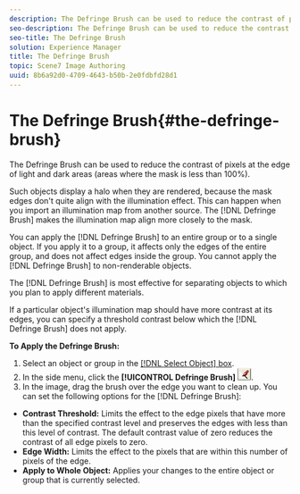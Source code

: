 ```yaml
---
description: The Defringe Brush can be used to reduce the contrast of pixels at the edge of light and dark areas (areas where the mask is less than 100%).
seo-description: The Defringe Brush can be used to reduce the contrast of pixels at the edge of light and dark areas (areas where the mask is less than 100%).
seo-title: The Defringe Brush
solution: Experience Manager
title: The Defringe Brush
topic: Scene7 Image Authoring
uuid: 8b6a92d0-4709-4643-b50b-2e0fdbfd28d1
---
```


# The Defringe Brush{#the-defringe-brush}

The Defringe Brush can be used to reduce the contrast of pixels at the edge of light and dark areas (areas where the mask is less than 100%).

Such objects display a halo when they are rendered, because the mask edges don't quite align with the illumination effect. This can happen when you import an illumination map from another source. The [!DNL Defringe Brush] makes the illumination map align more closely to the mask.

You can apply the [!DNL Defringe Brush] to an entire group or to a single object. If you apply it to a group, it affects only the edges of the entire group, and does not affect edges inside the group. You cannot apply the [!DNL Defringe Brush] to non-renderable objects.

The [!DNL Defringe Brush] is most effective for separating objects to which you plan to apply different materials.

If a particular object's illumination map should have more contrast at its edges, you can specify a threshold contrast below which the [!DNL Defringe Brush] does not apply.

**To Apply the Defringe Brush:** 

1. Select an object or group in the [ [!DNL Select Object] box](../../c-vat-gs/c-vat-sel-obj/c-vat-sel-object-box.md#concept-d127c6efaabd436a96c02f36a7bce6ac).
1. In the side menu, click the **[!UICONTROL Defringe Brush]** ![](assets/defringe.png).
1. In the image, drag the brush over the edge you want to clean up.
You can set the following options for the [!DNL Defringe Brush]:

* **Contrast Threshold:** Limits the effect to the edge pixels that have more than the specified contrast level and preserves the edges with less than this level of contrast. The default contrast value of zero reduces the contrast of all edge pixels to zero. 
* **Edge Width:** Limits the effect to the pixels that are within this number of pixels of the edge. 
* **Apply to Whole Object:** Applies your changes to the entire object or group that is currently selected.

